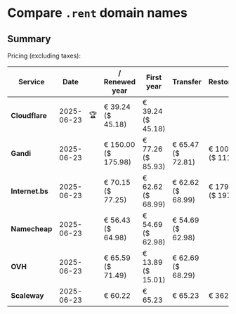 # Compare `.rent` domain names

## Summary

Pricing (excluding taxes):

| Service | Date |  | / Renewed year | First year | Transfer | Restoration |
|--|--|--|--|--|--|--|
| **Cloudflare** | 2025-06-23 | 🏆 | € 39.24<br>($ 45.18) | € 39.24<br>($ 45.18) |  |  |
| **Gandi** | 2025-06-23 |  | € 150.00<br>($ 175.98) | € 77.26<br>($ 85.93) | € 65.47<br>($ 72.81) | € 100.18<br>($ 111.24) |
| **Internet.bs** | 2025-06-23 |  | € 70.15<br>($ 77.25) | € 62.62<br>($ 68.99) | € 62.62<br>($ 68.99) | € 179.09<br>($ 197.25) |
| **Namecheap** | 2025-06-23 |  | € 56.43<br>($ 64.98) | € 54.69<br>($ 62.98) | € 54.69<br>($ 62.98) |  |
| **OVH** | 2025-06-23 |  | € 65.59<br>($ 71.49) | € 13.89<br>($ 15.01) | € 62.69<br>($ 68.29) |  |
| **Scaleway** | 2025-06-23 |  | € 60.22 | € 65.23 | € 65.23 | € 362.76 |
